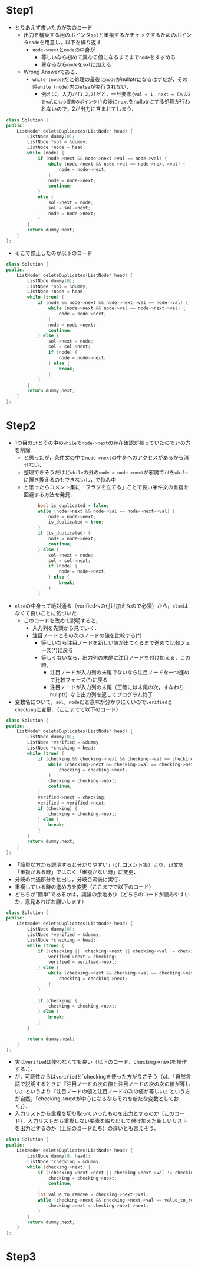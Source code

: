 # Step1
- とりあえず書いたのが次のコード
  - 出力を構築する用のポインタ`sol`と重複するかチェックするためのポインタ`node`を用意し，以下を繰り返す
    - `node->next`と`node`の中身が
      - 等しいなら初めて異なる値になるまでまで`node`をすすめる
      - 異なるなら`node`を`sol`に加える
  - Wrong Answerである．
    - `while (node)`だと処理の最後に`node`がnullptrになるはずだが，その時`while (node)`内の`else`が実行されない．
      - 例えば，入力が`[1,2,2]`だと，一旦要素`{val = 1, next = (次の2をvalにもつ要素のポインタ)}`の後に`next`をnullptrにする処理が行われないので，2が出力に含まれてしまう．
```C++
class Solution {
public:
    ListNode* deleteDuplicates(ListNode* head) {
        ListNode dummy(0);
        ListNode *sol = &dummy;
        ListNode *node = head;
        while (node) {
            if (node->next && node->next->val == node->val) {
                while (node->next && node->val == node->next->val) {
                    node = node->next;
                }
                node = node->next;
                continue;
            }
            else {
                sol->next = node;
                sol = sol->next;
                node = node->next;
            }
        }
        return dummy.next;
    }
};
```
- そこで修正したのが以下のコード
```C++
class Solution {
public:
    ListNode* deleteDuplicates(ListNode* head) {
        ListNode dummy(0);
        ListNode *sol = &dummy;
        ListNode *node = head;
        while (true) {
            if (node && node->next && node->next->val == node->val) {
                while (node->next && node->val == node->next->val) {
                    node = node->next;
                }
                node = node->next;
                continue;
            } else {
                sol->next = node;
                sol = sol->next;
                if (node) {
                    node = node->next;
                } else {
                    break;
                }
            }
        }
        return dummy.next;
    }
};
```

# Step2
- 1つ目の`if`とその中の`while`で`node->next`の存在確認が被っていたので`if`の方を削除
  - と思ったが，条件文の中で`node->next`の中身へのアクセスがあるから消せない．
  - 整理できそうだけど`while`の外の`node = node->next`が邪魔で`if`を`while`に置き換えるのもできないし，で悩み中
  - と思ったらコメント集に「フラグを立てる」ことで長い条件文の重複を回避する方法を発見．
```c++
            bool is_duplicated = false;
            while (node->next && node->val == node->next->val) {
                node = node->next;
                is_duplicated = true;
            }
            if (is_duplicated) {
                node = node->next;
                continue;
            } else {
                sol->next = node;
                sol = sol->next;
                if (node) {
                    node = node->next;
                } else {
                    break;
                }
            }
```
- `else`の中身って絶対通る（verifiedへの付け加えなので必須）から，`else`はなくて良いことに気づいた．
  - このコードを改めて説明すると，
    - 入力列を先頭から見ていく．
    - 注目ノードとその次のノードの値を比較する(*)
      - 等しいなら注目ノードを新しい値が出てくるまで進めて比較フェーズ(*)に戻る
      - 等しくないなら，出力列の末尾に注目ノードを付け加える．この時，
        - 注目ノードが入力列の末尾でないなら注目ノードを一つ進めて比較フェーズ(*)に戻る
        - 注目ノードが入力列の末尾（正確には末尾の次，すなわちnullptr）なら出力列を返してプログラム終了
- 変数名について，`sol`，`node`だと意味が分かりにくいので`verified`と`checking`に変更．（ここまでで以下のコード）
```　c++:step2-1.cpp
class Solution {
public:
    ListNode* deleteDuplicates(ListNode* head) {
        ListNode dummy(0);
        ListNode *verified = &dummy;
        ListNode *checking = head;
        while (true) {
            if (checking && checking->next && checking->val == checking->next->val) {
                while (checking->next && checking->val == checking->next->val) {
                    checking = checking->next;
                }
                checking = checking->next;
                continue;
            }
            verified->next = checking;
            verified = verified->next;
            if (checking) {
                checking = checking->next;
            } else {
                break;
            }
        }
        return dummy.next;
    }
};
```
- 「簡単な方から説明すると分かりやすい」(cf. コメント集）より，`if`文を「重複がある時」ではなく「重複がない時」に変更．
- 分岐の共通部分を抽出し，分岐合流後に実行．
- 重複している時の進め方を変更（ここまでで以下のコード）
- どちらが"簡単"であるかは，議論の余地あり（どちらのコードが読みやすいか，意見あればお願いします）
```　c++:step2-2.cpp
class Solution {
public:
    ListNode* deleteDuplicates(ListNode* head) {
        ListNode dummy(0);
        ListNode *verified = &dummy;
        ListNode *checking = head;
        while (true) {
            if (!checking || !checking->next || checking->val != checking->next->val) {
                verified->next = checking;
                verified = verified->next;
            } else {
                while (checking->next && checking->val == checking->next->val) {
                    checking = checking->next;
                }
            }
            
            if (checking) {
                checking = checking->next;
            } else {
                break;
            } 
        }

        return dummy.next;
    }
};
```
- 実は`verified`は使わなくても良い（以下のコード．checking->nextを操作する．）．
- が，可読性からは`verified`と`checkingを使った方が良さそう（cf. 「自然言語で説明するときに『注目ノードの次の値と注目ノードの次の次の値が等しい』というより『注目ノードの値と注目ノードの次の値が等しい』という方が自然」「checking->nextが中心になるならそれを新たな変数としておく」）．
- 入力リストから重複を切り取っていったものを出力とするのか（このコード），入力リストから重複しない要素を取り出して付け加えた新しいリストを出力とするのか（上記のコードたち）の違いとも言えそう．
```c++
class Solution {
public:
    ListNode* deleteDuplicates(ListNode* head) {
        ListNode dummy(0, head);
        ListNode *checking = &dummy;
        while (checking->next) {
            if (!checking->next->next || checking->next->val != checking->next->next->val) {
                checking = checking->next;
                continue;
            }
            int value_to_remove = checking->next->val;
            while (checking->next && checking->next->val == value_to_remove) {
                checking->next = checking->next->next;
            }
        }
        return dummy.next;
    }
};
```

# Step3
